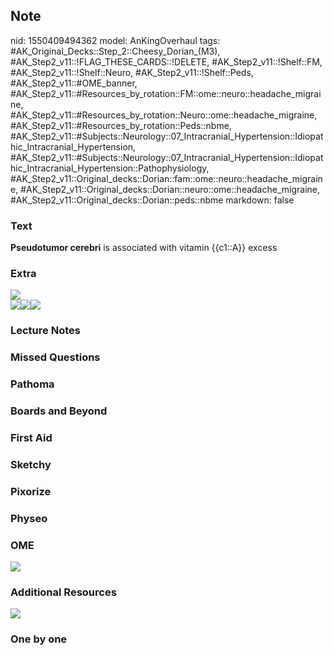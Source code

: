 ## Note
nid: 1550409494362
model: AnKingOverhaul
tags: #AK_Original_Decks::Step_2::Cheesy_Dorian_(M3), #AK_Step2_v11::!FLAG_THESE_CARDS::!DELETE, #AK_Step2_v11::!Shelf::FM, #AK_Step2_v11::!Shelf::Neuro, #AK_Step2_v11::!Shelf::Peds, #AK_Step2_v11::#OME_banner, #AK_Step2_v11::#Resources_by_rotation::FM::ome::neuro::headache_migraine, #AK_Step2_v11::#Resources_by_rotation::Neuro::ome::headache_migraine, #AK_Step2_v11::#Resources_by_rotation::Peds::nbme, #AK_Step2_v11::#Subjects::Neurology::07_Intracranial_Hypertension::Idiopathic_Intracranial_Hypertension, #AK_Step2_v11::#Subjects::Neurology::07_Intracranial_Hypertension::Idiopathic_Intracranial_Hypertension::Pathophysiology, #AK_Step2_v11::Original_decks::Dorian::fam::ome::neuro::headache_migraine, #AK_Step2_v11::Original_decks::Dorian::neuro::ome::headache_migraine, #AK_Step2_v11::Original_decks::Dorian::peds::nbme
markdown: false

### Text
<div>
  <b>Pseudotumor cerebri</b> is associated with vitamin {{c1::A}}
  excess
</div>

### Extra
<div><img src="paste-1045992040300547.jpg"></div><img src=
"Screen%20Shot%202018-01-30%20at%2012.54.16%20PM.jpg"><img src=
"Screen%20Shot%202018-01-30%20at%2012.54.00%20PM.jpg"><img src=
"Screen%20Shot%202018-01-30%20at%2012.54.36%20PM.jpg">

### Lecture Notes


### Missed Questions


### Pathoma


### Boards and Beyond


### First Aid


### Sketchy


### Pixorize


### Physeo


### OME
<div class="ome-widget">
  <a href="https://onlinemeded.org?ref=anki"><img src=
  "_OME_AnkiFlashcards_General_7.png"></a>
</div>

### Additional Resources
<img src="paste-131967165136897.jpg">

### One by one

